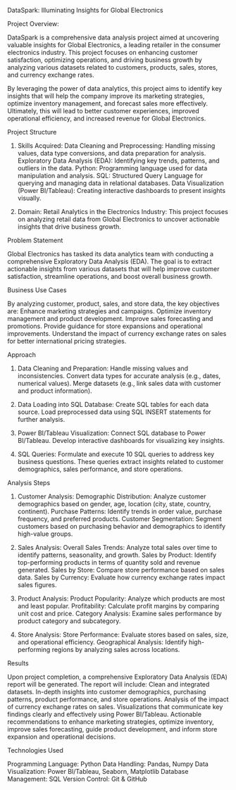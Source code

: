 DataSpark: Illuminating Insights for Global Electronics

Project Overview: 

DataSpark is a comprehensive data analysis project aimed at uncovering valuable insights for Global Electronics, a leading retailer in the consumer electronics industry. This project focuses on enhancing customer satisfaction, optimizing operations, and driving business growth by analyzing various datasets related to customers, products, sales, stores, and currency exchange rates.

By leveraging the power of data analytics, this project aims to identify key insights that will help the company improve its marketing strategies, optimize inventory management, and forecast sales more effectively. Ultimately, this will lead to better customer experiences, improved operational efficiency, and increased revenue for Global Electronics.

Project Structure

1. Skills Acquired:
Data Cleaning and Preprocessing: Handling missing values, data type conversions, and data preparation for analysis.
Exploratory Data Analysis (EDA): Identifying key trends, patterns, and outliers in the data.
Python: Programming language used for data manipulation and analysis.
SQL: Structured Query Language for querying and managing data in relational databases.
Data Visualization (Power BI/Tableau): Creating interactive dashboards to present insights visually.

2. Domain:
Retail Analytics in the Electronics Industry: This project focuses on analyzing retail data from Global Electronics to uncover actionable insights that drive business growth.

Problem Statement

Global Electronics has tasked its data analytics team with conducting a comprehensive Exploratory Data Analysis (EDA). The goal is to extract actionable insights from various datasets that will help improve customer satisfaction, streamline operations, and boost overall business growth.

Business Use Cases

By analyzing customer, product, sales, and store data, the key objectives are:
Enhance marketing strategies and campaigns.
Optimize inventory management and product development.
Improve sales forecasting and promotions.
Provide guidance for store expansions and operational improvements.
Understand the impact of currency exchange rates on sales for better international pricing strategies.

Approach

1. Data Cleaning and Preparation:
Handle missing values and inconsistencies.
Convert data types for accurate analysis (e.g., dates, numerical values).
Merge datasets (e.g., link sales data with customer and product information).

2. Data Loading into SQL Database:
Create SQL tables for each data source.
Load preprocessed data using SQL INSERT statements for further analysis.

3. Power BI/Tableau Visualization:
Connect SQL database to Power BI/Tableau.
Develop interactive dashboards for visualizing key insights.

4. SQL Queries:
Formulate and execute 10 SQL queries to address key business questions. These queries extract insights related to customer demographics, sales performance, and store operations.

Analysis Steps

1. Customer Analysis:
Demographic Distribution: Analyze customer demographics based on gender, age, location (city, state, country, continent).
Purchase Patterns: Identify trends in order value, purchase frequency, and preferred products.
Customer Segmentation: Segment customers based on purchasing behavior and demographics to identify high-value groups.

2. Sales Analysis:
Overall Sales Trends: Analyze total sales over time to identify patterns, seasonality, and growth.
Sales by Product: Identify top-performing products in terms of quantity sold and revenue generated.
Sales by Store: Compare store performance based on sales data.
Sales by Currency: Evaluate how currency exchange rates impact sales figures.

3. Product Analysis:
Product Popularity: Analyze which products are most and least popular.
Profitability: Calculate profit margins by comparing unit cost and price.
Category Analysis: Examine sales performance by product category and subcategory.

4. Store Analysis:
Store Performance: Evaluate stores based on sales, size, and operational efficiency.
Geographical Analysis: Identify high-performing regions by analyzing sales across locations.

Results

Upon project completion, a comprehensive Exploratory Data Analysis (EDA) report will be generated. The report will include:
Clean and integrated datasets.
In-depth insights into customer demographics, purchasing patterns, product performance, and store operations.
Analysis of the impact of currency exchange rates on sales.
Visualizations that communicate key findings clearly and effectively using Power BI/Tableau.
Actionable recommendations to enhance marketing strategies, optimize inventory, improve sales forecasting, guide product development, and inform store expansion and operational decisions.

Technologies Used

Programming Language: Python
Data Handling: Pandas, Numpy
Data Visualization: Power BI/Tableau, Seaborn, Matplotlib
Database Management: SQL
Version Control: Git & GitHub
